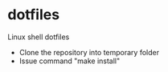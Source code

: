 # dotfiles
Linux shell dotfiles

* Clone the repository into temporary folder
* Issue command "make install"

